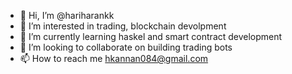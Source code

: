 - 👋 Hi, I’m @hariharankk
- 👀 I’m interested in trading, blockchain devolpment
- 🌱 I’m currently learning haskel and smart contract development
- 💞️ I’m looking to collaborate on building trading bots
- 📫 How to reach me hkannan084@gmail.com

<!---
hariharankk/hariharankk is a ✨ special ✨ repository because its `README.md` (this file) appears on your GitHub profile.
You can click the Preview link to take a look at your changes.
--->
